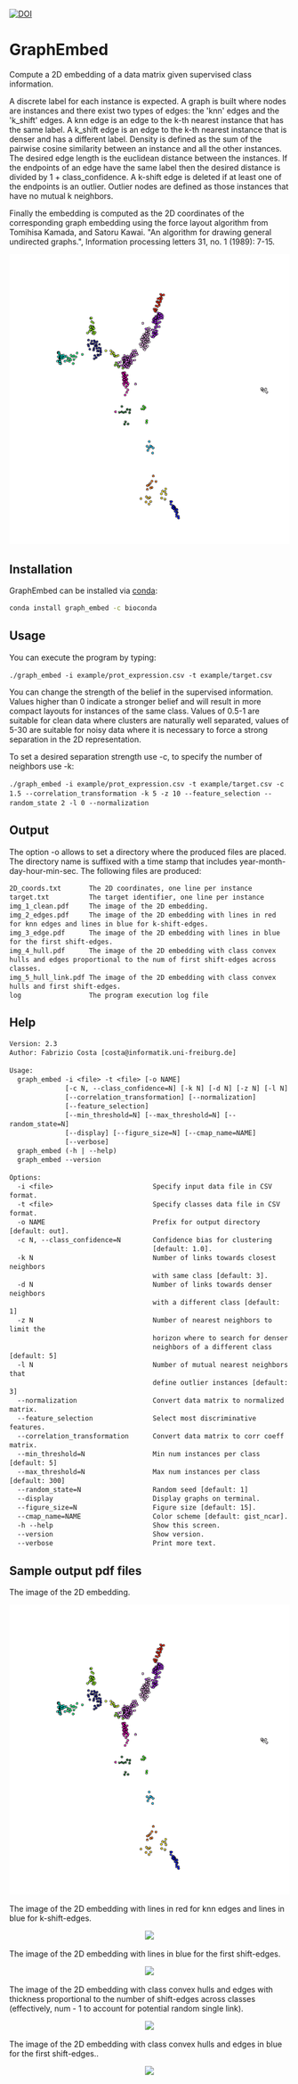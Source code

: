 [![DOI](https://zenodo.org/badge/doi/10.5281/zenodo.59227.svg)](http://dx.doi.org/10.5281/zenodo.59227)

# GraphEmbed
Compute a 2D embedding of a data matrix given supervised class information.

A discrete label for each instance is expected.
A graph is built where nodes are instances and there exist two types
of edges: the 'knn' edges and the 'k_shift' edges.
A knn edge is an edge to the k-th nearest instance that has the same
label.
A k_shift edge is an edge to the k-th nearest instance that is denser
and has a different label.
Density is defined as the sum of the pairwise cosine similarity between
an instance and all the other instances.
The desired edge length is the euclidean distance between the instances.
If the endpoints of an edge have the same label then the desired distance
is divided by 1 + class_confidence.
A k-shift edge is deleted if at least one of the endpoints is an
outlier.
Outlier nodes are defined as those instances that have no mutual
k neighbors.

Finally the embedding is computed as the 2D coordinates of the
corresponding graph embedding using the force layout algorithm from
Tomihisa Kamada, and Satoru Kawai. "An algorithm for drawing general
undirected graphs.", Information processing letters 31, no. 1 (1989): 7-15.

<p align="center"><img src="example/img_1_clean.png"></p>

## Installation

GraphEmbed can be installed via [conda](http://conda.pydata.org/miniconda.html):

```bash
conda install graph_embed -c bioconda
```

## Usage

You can execute the program by typing:

```./graph_embed -i example/prot_expression.csv -t example/target.csv```

You can change the strength of the belief in the supervised information. Values higher than 0 indicate a stronger belief and will result in more compact layouts for instances of the same class. Values of 0.5-1 are suitable for clean data where clusters are naturally well separated, values of 5-30 are suitable for noisy data where it is necessary to force a strong separation in the 2D representation. 

To set a desired separation strength use -c, to specify the number of neighbors use -k:

```./graph_embed -i example/prot_expression.csv -t example/target.csv -c 1.5 --correlation_transformation -k 5 -z 10 --feature_selection --random_state 2 -l 0 --normalization```


## Output

The option -o allows to set a directory where the produced files are placed.
The directory name is suffixed with a time stamp that includes year-month-day-hour-min-sec.
The following files are produced:

```
2D_coords.txt       The 2D coordinates, one line per instance
target.txt          The target identifier, one line per instance 
img_1_clean.pdf     The image of the 2D embedding.
img_2_edges.pdf     The image of the 2D embedding with lines in red for knn edges and lines in blue for k-shift-edges.
img_3_edge.pdf      The image of the 2D embedding with lines in blue for the first shift-edges.
img_4_hull.pdf      The image of the 2D embedding with class convex hulls and edges proportional to the num of first shift-edges across classes.
img_5_hull_link.pdf The image of the 2D embedding with class convex hulls and first shift-edges.
log                 The program execution log file
```

## Help

```
Version: 2.3
Author: Fabrizio Costa [costa@informatik.uni-freiburg.de]

Usage:
  graph_embed -i <file> -t <file> [-o NAME]
              [-c N, --class_confidence=N] [-k N] [-d N] [-z N] [-l N]
              [--correlation_transformation] [--normalization]
              [--feature_selection]
              [--min_threshold=N] [--max_threshold=N] [--random_state=N]
              [--display] [--figure_size=N] [--cmap_name=NAME]
              [--verbose]
  graph_embed (-h | --help)
  graph_embed --version

Options:
  -i <file>                         Specify input data file in CSV format.
  -t <file>                         Specify classes data file in CSV format.
  -o NAME                           Prefix for output directory [default: out].
  -c N, --class_confidence=N        Confidence bias for clustering
                                    [default: 1.0].
  -k N                              Number of links towards closest neighbors
                                    with same class [default: 3].
  -d N                              Number of links towards denser neighbors
                                    with a different class [default: 1]
  -z N                              Number of nearest neighbors to limit the
                                    horizon where to search for denser
                                    neighbors of a different class [default: 5]
  -l N                              Number of mutual nearest neighbors that
                                    define outlier instances [default: 3]
  --normalization                   Convert data matrix to normalized matrix.
  --feature_selection               Select most discriminative features.
  --correlation_transformation      Convert data matrix to corr coeff matrix.
  --min_threshold=N                 Min num instances per class [default: 5]
  --max_threshold=N                 Max num instances per class [default: 300]
  --random_state=N                  Random seed [default: 1]
  --display                         Display graphs on terminal.
  --figure_size=N                   Figure size [default: 15].
  --cmap_name=NAME                  Color scheme [default: gist_ncar].
  -h --help                         Show this screen.
  --version                         Show version.
  --verbose                         Print more text.

  ```
  
## Sample output pdf files

The image of the 2D embedding.
<p align="center"><img src="example/img_1_clean.png"></p>

The image of the 2D embedding with lines in red for knn edges and lines in blue for k-shift-edges.
<p align="center"><img src="example/img_2_links.png"></p>

The image of the 2D embedding with lines in blue for the first shift-edges.
<p align="center"><img src="example/img_3_link.png"></p>

The image of the 2D embedding with class convex hulls and edges with thickness proportional to the number of shift-edges across classes (effectively, num - 1 to account for potential random single link).
<p align="center"><img src="example/img_4_hull.png"></p>

The image of the 2D embedding with class convex hulls and edges  in blue for the first shift-edges..
<p align="center"><img src="example/img_5_hull_link.png"></p>


